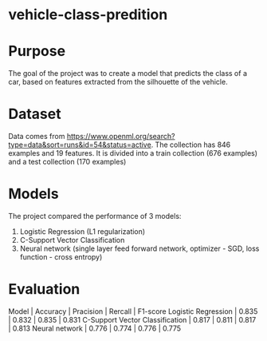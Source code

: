# vehicle-class-predition

# Purpose

The goal of the project was to create a model that predicts the class of a car, based on features extracted from the silhouette of the vehicle.


# Dataset
Data comes from https://www.openml.org/search?type=data&sort=runs&id=54&status=active. 
The collection has 846 examples and 19 features. It is divided into a train collection (676 examples) and a test collection (170 examples)


# Models
The project compared the performance of 3 models:
1. Logistic Regression (L1 regularization)
2. C-Support Vector Classification
3. Neural network (single layer feed forward network, optimizer - SGD, loss function - cross entropy)


# Evaluation

Model | Accuracy | Pracision | Rercall | F1-score
Logistic Regression | 0.835 | 0.832 | 0.835 | 0.831 
C-Support Vector Classification | 0.817 | 0.811 | 0.817 | 0.813 
Neural network | 0.776 | 0.774 | 0.776 | 0.775 
